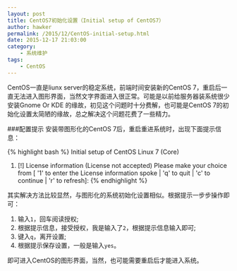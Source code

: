 ```yaml
---
layout: post
title: CentOS7初始化设置（Initial setup of CentOS7）
author: hawker
permalink: /2015/12/CentOS-initial-setup.html
date: 2015-12-17 21:03:00
category:
    - 系统维护
tags:
    - CentOS
---
```

CentOS一直是liunx server的稳定系统，前端时间安装新的CentOS 7，重启后一直无法进入图形界面，当然文字界面进入很正常。可能是以前给服务器装系统很少安装Gnome Or KDE 的缘故，初见这个问题时十分费解，也可能是CentOS 7的初始化设置太简陋的缘故，总之解决这个问题花费了一些精力。
&nbsp;

###配置提示
安装带图形化的CentOS 7后，重启重进系统时，出现下面提示信息：

{% highlight bash %}
Initial setup of CentOS Linux 7 (Core)
1) [!] License information
	(License not accepted)
Please make your choice from [ '1' to enter the License information spoke | 'q' to quit | 'c' to continue | 'r' to refresh]:
{% endhighlight %}

其实解决方法比较显然，与图形化的系统初始化设置相似。根据提示一步步操作即可：

1. 输入`1`，回车阅读授权;
2. 根据提示信息，接受授权，我是输入了`2`，根据提示信息输入即可;
3. 键入`q`，离开设置;
4. 根据提示保存设置，一般是输入`yes`。

即可进入CentOS的图形界面，当然，也可能需要重启后才能进入系统。
